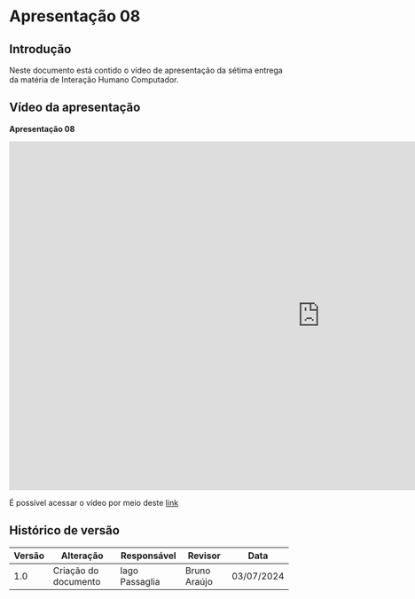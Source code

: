# Apresentação 08

## Introdução
Neste documento está contido o vídeo de apresentação da sétima entrega da matéria de Interação Humano Computador.

## Vídeo da apresentação

**Apresentação 08**

<iframe width="1120" height="630" src="https://www.youtube.com/embed/0qwj1Z5Y-Bs" title="Entrega 8 - Protótipo de alta fidelidade - Grupo 2" frameborder="0" allow="accelerometer; autoplay; clipboard-write; encrypted-media; gyroscope; picture-in-picture; web-share" referrerpolicy="strict-origin-when-cross-origin" allowfullscreen></iframe>

É possível acessar o vídeo por meio deste [link](https://www.youtube.com/watch?v=0qwj1Z5Y-Bs)


## Histórico de versão

| Versão | Alteração                  | Responsável      | Revisor         | Data       |
| ------ | -------------------------- | ---------------- | --------------- | ---------- |
| 1.0    | Criação do documento       | Iago Passaglia | Bruno Araújo | 03/07/2024 |
